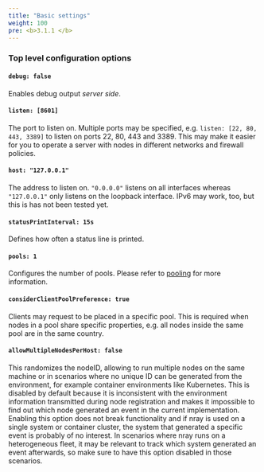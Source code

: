 ```yaml
---
title: "Basic settings"
weight: 100
pre: <b>3.1.1 </b>
---
```


### Top level configuration options

#### `debug: false`

Enables debug output *server side*. 

#### `listen: [8601]`

The port to listen on. Multiple ports may be specified, e.g. `listen: [22, 80, 443, 3389]` to listen on ports 22, 80, 443 and 3389. This may make it easier for you to operate a server with nodes in different networks and firewall policies.

#### `host: "127.0.0.1"`

The address to listen on. `"0.0.0.0"` listens on all interfaces whereas `"127.0.0.1"` only listens on the loopback interface. IPv6 may work, too, but this is has not been tested yet.

#### `statusPrintInterval: 15s`

Defines how often a status line is printed.

#### `pools: 1`

Configures the number of pools. Please refer to [pooling](../pooling) for more information.

#### `considerClientPoolPreference: true`

Clients may request to be placed in a specific pool. This is required when nodes in a pool share specific properties, e.g. all nodes inside the same pool are in the same country.

#### `allowMultipleNodesPerHost: false`

This randomizes the nodeID, allowing to run multiple nodes on the same machine or in scenarios where no unique ID can be generated from the environment, for example container environments like Kubernetes.
This is disabled by default because it is inconsistent with the environment information transmitted during node registration and makes it impossible to find out which node generated an event in the current implementation.
Enabling this option does not break functionality and if nray is used on a single system or container cluster, the system that generated a specific event is probably of no interest. 
In scenarios where nray runs on a heterogeneous fleet, it may be relevant to track which system generated an event afterwards, so make sure to have this option disabled in those scenarios.
